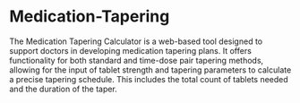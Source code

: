# Medication-Tapering

The Medication Tapering Calculator is a web-based tool designed to support doctors in developing medication tapering plans. It offers functionality for both standard and time-dose pair tapering methods, allowing for the input of tablet strength and tapering parameters to calculate a precise tapering schedule. This includes the total count of tablets needed and the duration of the taper. 
